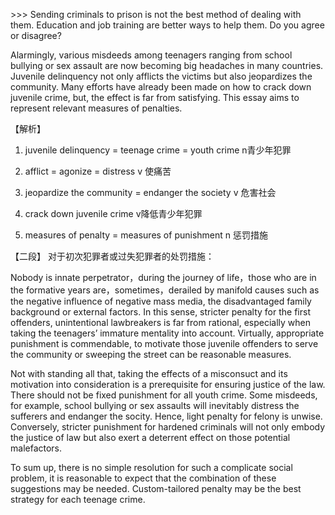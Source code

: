 &gt;&gt;&gt; Sending criminals to prison is not the best method of dealing with them. Education and job training are better ways to help them. Do you agree or disagree?



Alarmingly, various misdeeds among teenagers ranging from school bullying or sex assault are now becoming big headaches in many countries. Juvenile delinquency not only afflicts the victims but also jeopardizes the community. Many efforts have already been made on how to crack down juvenile crime, but, the effect is far from satisfying. This essay aims to represent relevant measures of penalties.

 【解析】

 1. juvenile delinquency = teenage crime = youth crime n青少年犯罪

 2. afflict = agonize = distress v 使痛苦

 3. jeopardize the community = endanger the society v 危害社会

 4. crack down juvenile crime v降低青少年犯罪

 5. measures of penalty = measures of punishment n 惩罚措施

 【二段】 对于初次犯罪者或过失犯罪者的处罚措施：

 Nobody is innate perpetrator，during the journey of life，those who are in the formative years are，sometimes，derailed by manifold causes such as the negative influence of negative mass media, the disadvantaged family background or external factors. In this sense, stricter penalty for the first offenders, unintentional lawbreakers is far from rational, especially when taking the teenagers’ immature mentality into account. Virtually, appropriate punishment is commendable, to motivate those juvenile offenders to serve the community or sweeping the street can be reasonable measures.

Not with standing all that, taking the effects of a misconsuct and its motivation into consideration is a prerequisite for ensuring justice of the law. There should not be fixed punishment for all youth crime. Some misdeeds, for example, school bullying or sex assaults will inevitably distress the sufferers and endanger the socity. Hence, light penalty for felony is unwise. Conversely, stricter punishment for hardened criminals will not only embody the justice of law but also exert a deterrent effect on those potential malefactors.

To sum up, there is no simple resolution for such a complicate social problem, it is reasonable to expect that the combination of these suggestions may be needed. Custom-tailored penalty may be the best strategy for each teenage crime.

